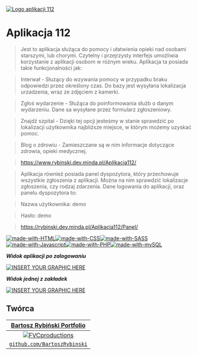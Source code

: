 <a href="https://www.rybinski.dev.minda.pl/Aplikacja112/"><img src="https://www.rybinski.dev.minda.pl/Aplikacja112/img/logo.svg" title="Aplikacja112" alt="Logo aplikacji 112"></a>


# Aplikacja 112

> Jest to aplikacja służąca do pomocy i ułatwienia opieki nad osobami starszymi, lub chorymi. Czytelny i przejrzysty interfejs umożliwia korzystanie z aplikacji osobom w różnym wieku. Aplikacja ta posiada takie funkcjonalności jak:

> Interwał - Służący do wzywania pomocy w przypadku braku odpowiedzi przez określony czas. Do bazy jest wysyłana lokalizacja urzadzenia, wraz ze zdjęciem z kamerki.

> Zgłoś wydarzenie - Służąca do poinformowania służb o danym wydarzeniu. Dane sa wysyłane przez formularz zgłoszeniowy.

> Znajdź szpital - Dzięki tej opcji jesteśmy w stanie sprawdzić po lokalizacji użytkownika najbliższe miejsce, w którym możemy uzyskać pomoc.

> Blog o zdrowiu - Zamieszczane są w nim informacje dotyczące zdrowia, opieki medycznej.

> https://www.rybinski.dev.minda.pl/Aplikacja112/ 

> Aplikacja również posiada panel dyspozytora, który przechowuje wszystkie zgłoszenia z aplikacji. Można na nim sprawdzić lokalizacje zgłoszenia, czy rodzaj zdarzenia. Dane logowania do aplikacji, oraz panelu dyspozytora to: 

> Nazwa użytkownika: demo 

> Hasło: demo

> https://rybinski.dev.minda.pl/Aplikacja112/Panel/



[![made-with-HTML](https://img.shields.io/badge/Made%20with-HTML-1f425f.svg)](https://devdocs.io/html/)[![made-with-CSS](https://img.shields.io/badge/Made%20with-CSS-1f425f.svg)](https://devdocs.io/css/)[![made-with-SASS](https://img.shields.io/badge/Made%20with-SASS-1f425f.svg)](https://sass-lang.com/documentation)[![made-with-Javascript](https://img.shields.io/badge/Made%20with-Javascript-1f425f.svg)](https://devdocs.io/javascript/)[![made-with-PHP](https://img.shields.io/badge/Made%20with-PHP-1f425f.svg)](https://www.php.net/docs.php)[![made-with-mySQL](https://img.shields.io/badge/Made%20with-mySQL-1f425f.svg)](https://dev.mysql.com/doc/)



***Widok aplikacji po zalogowaniu***

[![INSERT YOUR GRAPHIC HERE](https://i.imgur.com/NsEQnq9.png)]()

***Widok jednej z zakładek***

[![INSERT YOUR GRAPHIC HERE](https://i.imgur.com/Tkl7dIP.png)]()


## Twórca


| <a href="https://www.rybinski.dev.minda.pl/" target="_blank">**Bartosz Rybiński Portfolio**</a> 
| :---:
| [![FVCproductions](https://avatars2.githubusercontent.com/u/29235898?s=200&u=6c95bc0ccba922a58ace0564a6b26a8afba09818&v=4)](http://fvcproductions.com)    | [
| <a href="https://github.com/BartoszRybinski" target="_blank">`github.com/BartoszRybinski`</a>
